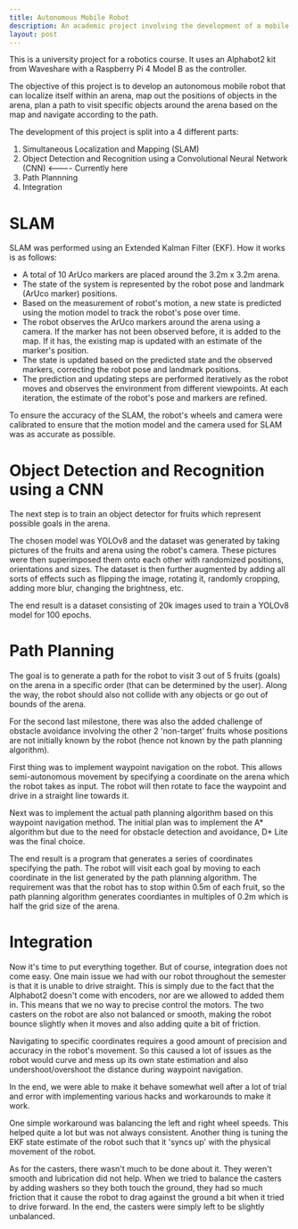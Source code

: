 ```yaml
---
title: Autonomous Mobile Robot
description: An academic project involving the development of a mobile robot that can autonomously navigate and search for objects within an arena. 
layout: post
---
```


This is a university project for a robotics course. It uses an Alphabot2 kit from Waveshare with a Raspberry Pi 4 Model B as the controller. 

The objective of this project is to develop an autonomous mobile robot that can localize itself within an arena, map out the positions of objects in the arena, plan a path to visit specific objects around the arena based on the map and navigate according to the path. 


The development of this project is split into a 4 different parts:
1. Simultaneous Localization and Mapping (SLAM)
2. Object Detection and Recognition using a Convolutional Neural Network (CNN)  <---- Currently here
3. Path Plannning 
4. Integration

# SLAM 
SLAM was performed using an Extended Kalman Filter (EKF). How it works is as follows:
- A total of 10 ArUco markers are placed around the 3.2m x 3.2m arena.
- The state of the system is represented by the robot pose and landmark (ArUco marker) positions.
- Based on the measurement of robot's motion, a new state is predicted using the motion model to track the robot's pose over time. 
- The robot observes the ArUco markers around the arena using a camera. If the marker has not been observed before, it is added to the map. If it has, the existing map is updated with an estimate of the marker's position.
- The state is updated based on the predicted state and the observed markers, correcting the robot pose and landmark positions. 
-  The prediction and updating steps are performed iteratively as the robot moves and observes the environment from different viewpoints. At each iteration, the estimate of the robot's pose and markers are refined. 

To ensure the accuracy of the SLAM, the robot's wheels and camera were calibrated to ensure that the motion model and the camera used for SLAM was as accurate as possible. 

# Object Detection and Recognition using a CNN
The next step is to train an object detector for fruits which represent possible goals in the arena. 

The chosen model was YOLOv8 and the dataset was generated by taking pictures of the fruits and arena using the robot's camera. These pictures were then superimposed them onto each other with randomized positions, orientations and sizes. The dataset is then further augmented by adding all sorts of effects such as flipping the image, rotating it, randomly cropping, adding more blur, changing the brightness, etc. 

The end result is a dataset consisting of 20k images used to train a YOLOv8 model for 100 epochs. 

# Path Planning
The goal is to generate a path for the robot to visit 3 out of 5 fruits (goals) on the arena in a specific order (that can be determined by the user). Along the way, the robot should also not collide with any objects or go out of bounds of the arena. 

For the second last milestone, there was also the added challenge of obstacle avoidance involving the other 2 'non-target' fruits whose positions are not initially known by the robot (hence not known by the path planning algorithm).

First thing was to implement waypoint navigation on the robot. This allows semi-autonomous movement by specifying a coordinate on the arena which the robot takes as input. The robot will then rotate to face the waypoint and drive in a straight line towards it. 

Next was to implement the actual path planning algorithm based on this waypoint navigation method. The initial plan was to implement the A* algorithm but due to the need for obstacle detection and avoidance, D* Lite was the final choice. 

The end result is a program that generates a series of coordinates specifying the path. The robot will visit each goal by moving to each coordinate in the list generated by the path planning algorithm. The requirement was that the robot has to stop within 0.5m of each fruit, so the path planning algorithm generates coordiantes in multiples of 0.2m which is half the grid size of the arena. 

# Integration 
Now it's time to put everything together. But of course, integration does not come easy. One main issue we had with our robot throughout the semester is that it is unable to drive straight. This is simply due to the fact that the Alphabot2 doesn't come with encoders, nor are we allowed to added them in. This means that we no way to precise control the motors. The two casters on the robot are also not balanced or smooth, making the robot bounce slightly when it moves and also adding quite a bit of friction.   

Navigating to specific coordinates requires a good amount of precision and accuracy in the robot's movement. So this caused a lot of issues as the robot would curve and mess up its own state estimation and also undershoot/overshoot the distance during waypoint navigation. 

In the end, we were able to make it behave somewhat well after a lot of trial and error with implementing various hacks and workarounds to make it work. 

One simple workaround was balancing the left and right wheel speeds. This helped quite a lot but was not always consistent. Another thing is tuning the EKF state estimate of the robot such that it 'syncs up' with the physical movement of the robot. 

As for the casters, there wasn't much to be done about it. They weren't smooth and lubrication did not help. When we tried to balance the casters by adding washers so they both touch the ground, they had so much friction that it cause the robot to drag against the ground a bit when it tried to drive forward. In the end, the casters were simply left to be slightly unbalanced. 
